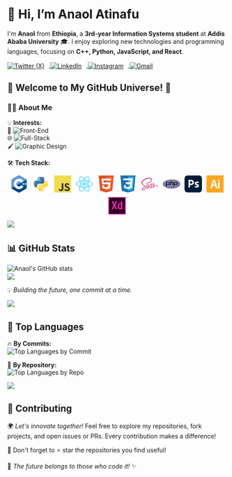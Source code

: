 # 👋 Hi, I’m Anaol Atinafu  

I'm **Anaol** from **Ethiopia**, a **3rd-year Information Systems student** at **Addis Ababa University** 🎓. I enjoy exploring new technologies and programming languages, focusing on **C++, Python, JavaScript, and React**.
<p align="left">
  <a href="https://twitter.com/yourusername" rel="nofollow">
    <img align="center" src="https://upload.wikimedia.org/wikipedia/commons/5/53/X_logo_2023_original.svg" alt="Twitter (X)" height="30" width="40" style="margin-right: 10px;">
  </a>
  
  <a href="https://www.linkedin.com/in/anaol216" rel="nofollow">
    <img align="center" src="https://upload.wikimedia.org/wikipedia/commons/8/81/LinkedIn_icon.svg" alt="LinkedIn" height="30" width="40" style="margin-right: 10px;">
  </a>

  <a href="https://instagram.com/anaol216" rel="nofollow">
    <img align="center" src="https://upload.wikimedia.org/wikipedia/commons/a/a5/Instagram_icon.png" alt="Instagram" height="30" width="40" style="margin-right: 10px;">
  </a>

  <a href="mailto:atinafuanaol@gmail.com">
    <img align="center" src="https://upload.wikimedia.org/wikipedia/commons/7/7e/Gmail_icon_%282020%29.svg" alt="Gmail" height="30" width="40" style="margin-right: 10px;">
  </a>
</p>


## 🚀 Welcome to My GitHub Universe! 🌌

### 👨‍💻 About Me  

💡 **Interests:**  
  🎨 ![Front-End](https://img.shields.io/badge/-Front--End%20Development-61DAFB?style=for-the-badge&logo=react&logoColor=white)  
  🌐 ![Full-Stack](https://img.shields.io/badge/-Full--Stack%20Development-000000?style=for-the-badge&logo=javascript&logoColor=white)  
  🖌️ ![Graphic Design](https://img.shields.io/badge/-Graphic%20Design-FF5722?style=for-the-badge&logo=adobe-photoshop&logoColor=white)  

🛠 **Tech Stack:**  
<div style="display: flex; flex-wrap: wrap; justify-content: center; gap: 10px;">
  <img src="https://raw.githubusercontent.com/devicons/devicon/master/icons/cplusplus/cplusplus-original.svg" alt="C++" width="40" height="40"/>
  <img src="https://raw.githubusercontent.com/devicons/devicon/master/icons/python/python-original.svg" alt="Python" width="40" height="40"/>
  <img src="https://raw.githubusercontent.com/devicons/devicon/master/icons/javascript/javascript-original.svg" alt="JavaScript" width="40" height="40"/>
  <img src="https://raw.githubusercontent.com/devicons/devicon/master/icons/react/react-original.svg" alt="React" width="40" height="40"/>
  <img src="https://raw.githubusercontent.com/devicons/devicon/master/icons/html5/html5-original.svg" alt="HTML5" width="40" height="40"/>
  <img src="https://raw.githubusercontent.com/devicons/devicon/master/icons/css3/css3-original.svg" alt="CSS3" width="40" height="40"/>
  <img src="https://raw.githubusercontent.com/devicons/devicon/master/icons/sass/sass-original.svg" alt="SASS" width="40" height="40"/>
  <img src="https://raw.githubusercontent.com/devicons/devicon/master/icons/php/php-original.svg" alt="PHP" width="40" height="40"/>
  <img src="https://raw.githubusercontent.com/devicons/devicon/master/icons/photoshop/photoshop-plain.svg" alt="Adobe Photoshop" width="40" height="40"/>
  <img src="https://raw.githubusercontent.com/devicons/devicon/master/icons/illustrator/illustrator-plain.svg" alt="Adobe Illustrator" width="40" height="40"/>
  <img src="https://raw.githubusercontent.com/teamedwardforever/Readme-Generator/71f25dd8b98329b168142a6b782a107b75eab178/svg/Skills/Software/adobe-xd.svg" alt="Adobe-Xd" width="40" height="40"/>
</div>



<a target="_blank" rel="noopener noreferrer nofollow" href="https://user-images.githubusercontent.com/73097560/115834477-dbab4500-a447-11eb-908a-139a6edaec5c.gif" data-target="animated-image.originalLink"><img src="https://user-images.githubusercontent.com/73097560/115834477-dbab4500-a447-11eb-908a-139a6edaec5c.gif" style="max-width: 100%; display: inline-block;" data-target="animated-image.originalImage"></a>
## 📊 GitHub Stats  

![Anaol's GitHub stats](https://github-readme-stats.vercel.app/api?username=anaol216&show_icons=true&theme=radical)  
<img align="center" src="https://github-profile-summary-cards.vercel.app/api/cards/profile-details?username=anaol216&theme=2077" height="180em">


💡 _Building the future, one commit at a time._  

<a target="_blank" rel="noopener noreferrer nofollow" href="https://user-images.githubusercontent.com/73097560/115834477-dbab4500-a447-11eb-908a-139a6edaec5c.gif" data-target="animated-image.originalLink"><img src="https://user-images.githubusercontent.com/73097560/115834477-dbab4500-a447-11eb-908a-139a6edaec5c.gif" style="max-width: 100%; display: inline-block;" data-target="animated-image.originalImage"></a>


## 🚀 Top Languages  

🔥 **By Commits:**  
![Top Languages by Commit](https://github-readme-stats.vercel.app/api/top-langs/?username=anaol216&langs_count=8&layout=compact&theme=radical)  

🌟 **By Repository:**  
![Top Languages by Repo](https://github-profile-summary-cards.vercel.app/api/cards/repos-per-language?username=anaol216&theme=solarized_dark)  

<a target="_blank" rel="noopener noreferrer nofollow" href="https://user-images.githubusercontent.com/73097560/115834477-dbab4500-a447-11eb-908a-139a6edaec5c.gif" data-target="animated-image.originalLink"><img src="https://user-images.githubusercontent.com/73097560/115834477-dbab4500-a447-11eb-908a-139a6edaec5c.gif" style="max-width: 100%; display: inline-block;" data-target="animated-image.originalImage"></a>


## 🤝 Contributing  

🌍 _Let's innovate together!_ Feel free to explore my repositories, fork projects, and open issues or PRs. Every contribution makes a difference!  
  <p class="highlight-text">
    🌟 Don't forget to <span class="highlight-star">⭐</span> star the repositories you find useful!
  </p>

🚀 _The future belongs to those who code it!_ ✨

